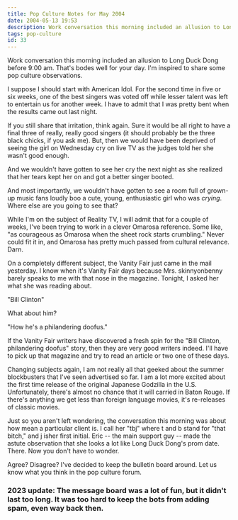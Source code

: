 ```yaml
---
title: Pop Culture Notes for May 2004
date: 2004-05-13 19:53
description: Work conversation this morning included an allusion to Long Duck Dong before 9:00 am.  That's bodes well for your day.  I'm inspired to share some pop culture observations.  I suppose I should start with American Idol. 
tags: pop-culture
id: 33
---
```

Work conversation this morning included an allusion to Long Duck Dong before 9:00 am.  That's bodes well for your day.  I'm inspired to share some pop culture observations.

I suppose I should start with American Idol.  For the second time in five or six weeks, one of the best singers was voted off while lesser talent was left to entertain us for another week.  I have to admit that I was pretty bent when the results came out last night.  

If you still share that irritation, think again.  Sure it would be all right to have a final three of really, really good singers (it should probably be the three black chicks, if you ask me).  But, then we would have been deprived of seeing the girl on Wednesday cry on live TV as the judges told her she wasn't good enough.  

And we wouldn't have gotten to see her cry the next night as she realized that her tears kept her on and got a better singer booted.  

And most importantly, we wouldn't have gotten to see a room full of grown-up music fans loudly boo a cute, young, enthusiastic girl who was *crying*.  Where else are you going to see that?

While I'm on the subject of Reality TV, I will admit that for a couple of weeks, I've been trying to work in a clever Omarosa reference.  Some like, "as courageous as Omarosa when the sheet rock starts crumbling."  Never could fit it in, and Omarosa has pretty much passed from cultural relevance.  Darn.

On a completely different subject, the Vanity Fair just came in the mail yesterday.  I know when it's Vanity Fair days because Mrs. skinnyonbenny barely speaks to me with that nose in the magazine.  Tonight, I asked her what she was reading about.

"Bill Clinton"

What about him?

"How he's a philandering doofus."

If the Vanity Fair writers have discovered a fresh spin for the "Bill Clinton, philandering doofus" story, then they are very good writers indeed.  I'll have to pick up that magazine and try to read an article or two one of these days.  

Changing subjects again, I am not really all that geeked about the summer blockbusters that I've seen advertised so far.  I am a lot more excited about the first time release of the original Japanese Godzilla in the U.S.  Unfortunately, there's almost no chance that it will carried in Baton Rouge.  If there's anything we get less than foreign language movies, it's re-releases of classic movies.

Just so you aren't left wondering, the conversation this morning was about how mean a particular client is.  I call her "tbj" where t and b stand for "that bitch," and j isher first initial.  Eric -- the main support guy -- made the astute observation that she looks a lot like Long Duck Dong's prom date.  There.  Now you don't have to wonder.

Agree?  Disagree?  I've decided to keep the bulletin board around.  Let us know what you think in the pop culture forum.

<h3>2023 update:  The message board was a lot of fun, but it didn't last too long.  It was too hard to keep the bots from adding spam, even way back then.</h3>
